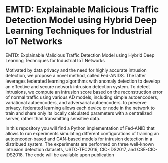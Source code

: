 # EMTD: Explainable Malicious Traffic Detection Model using Hybrid Deep Learning Techniques for Industrial IoT Networks
EMTD: Explainable Malicious Traffic Detection Model using Hybrid Deep Learning Techniques for Industrial IoT Networks

Motivated by data privacy and the need for highly accurate intrusion detection, we propose a novel method, called Fed-ANIDS. The latter leverages federated learning algorithms with anomaly detection to develop an effective and secure network intrusion detection system. To detect intrusions, we compute an intrusion score based on the reconstruction error of normal traffic using various AD models, including simple autoencoders, variational autoencoders, and adversarial autoencoders. to preserve privacy, federated learning allows each device or node in the network to train and share only its locally calculated parameters with a centralized server, rather than transmitting sensitive data.

In this repository you will find a Python implementation of Fed-ANID that allows to run experiments simulating different configurations of training an autoencoder-based and GAN-based models for intrusion detection in a distribued system. The experiments are performed on three well-known intrusion detection datasets, USTC-TFC2016, CIC-IDS2017, and CSE-CIC-IDS2018.
The code will be available upon publication
